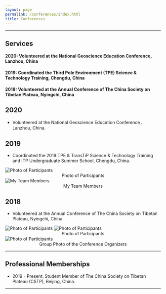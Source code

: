 ```yaml
---
layout: page
permalink: /conferences/index.html
title: Conferences
---
```


---

## Services
#### 2020: Volunteered at the National Geoscience Education Conference, Lanzhou, China
#### 2019: Coordinated the Third Pole Environment (TPE) Science & Technology Training, Chengdu, China
#### 2018: Volunteered at the Annual Conference of The China Society on Tibetan Plateau, Nyingchi, China

## 2020
- Volunteered at the National Geoscience Education Conference，Lanzhou, China.
## 2019
- Coordinated the 2019 TPE & TransTiP Science & Technology Training and ITP Undergraduate Summer School, Chengdu, China.

<img src="https://junfeiwu.github.io/images/Conferences/tpe_meeting02.jpg" alt="Photo of Participants">
<figcaption style="text-align: center">Photo of Participants</figcaption>
<img src="https://junfeiwu.github.io/images/Conferences/TPE_meeting.jpg" alt="My Team Members">
<figcaption style="text-align: center">My Team Members</figcaption>

## 2018
- Volunteered at the Annual Conference of The China Society on Tibetan Plateau, Nyingchi, China.
<div>
<img src="https://junfeiwu.github.io/images/Conferences/2018_anni.jpg" alt="Photo of Participants">
<img src="https://junfeiwu.github.io/images/Conferences/2018_young.JPG" alt="Photo of Participants">
<figcaption style="text-align: center">Photo of Participants</figcaption>

<img src="https://junfeiwu.github.io/images/Conferences/IMG_4168.JPG" alt="Photo of Participants">
<figcaption style="text-align: center">Group Photo of the Conference Organizers</figcaption>
</div>

---
## Professional Memberships
- 2019 - Present: Student Member of The China Society on Tibetan Plateau (CSTP), Beijing, China.
---